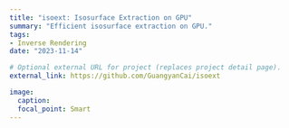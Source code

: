 ```yaml
---
title: "isoext: Isosurface Extraction on GPU"
summary: "Efficient isosurface extraction on GPU."
tags:
- Inverse Rendering
date: "2023-11-14"

# Optional external URL for project (replaces project detail page).
external_link: https://github.com/GuangyanCai/isoext

image:
  caption: 
  focal_point: Smart
---
```

